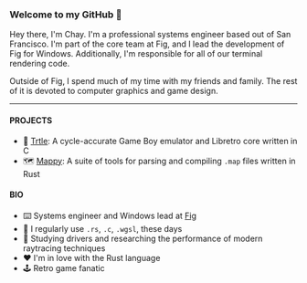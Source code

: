 ### Welcome to my GitHub 👋
Hey there, I'm Chay. I'm a professional systems engineer based out of San Francisco. I'm part of the core team at Fig, and I lead the development of Fig for Windows. Additionally, I'm responsible for all of our terminal rendering code.

Outside of Fig, I spend much of my time with my friends and family. The rest of it is devoted to computer graphics and game design.

---

#### PROJECTS
- 🐢 [Trtle](https://github.com/chaynabors/trtle): A cycle-accurate Game Boy emulator and Libretro core written in C
- 🗺️ [Mappy](https://github.com/chaynabors/mappy): A suite of tools for parsing and compiling `.map` files written in Rust

#### BIO
- ⌨️ Systems engineer and Windows lead at [Fig](https://github.com/withfig)
- 📓 I regularly use `.rs`, `.c`, `.wgsl`, these days
- 🌱 Studying drivers and researching the performance of modern raytracing techniques
- ❤️ I'm in love with the Rust language
- 🕹️ Retro game fanatic
